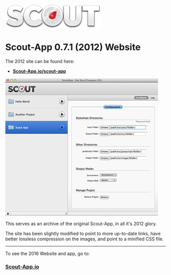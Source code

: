 
![2012 Scout Logo](images/logo.png)

# Scout-App 0.7.1 (2012) Website

The 2012 site can be found here:

* **[Scout-App.io/scout-app](http://Scout-App.io/scout-app)**

![Screenshot](images/thumb.jpg)

This serves as an archive of the original Scout-App, in all it's 2012 glory.

The site has been slightly modified to point to more up-to-date links, have better lossless compression on the images, and point to a minified CSS file.

* * *

To see the 2016 Website and app, go to:

### **[Scout-App.io](http://Scout-App.io)**
